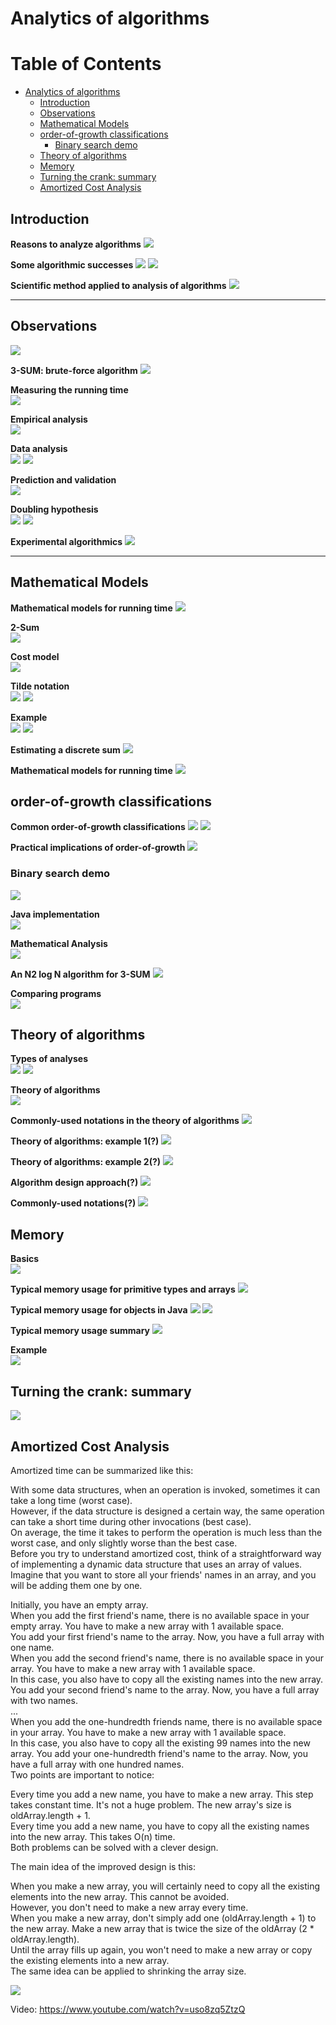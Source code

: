 # Analytics of algorithms
Table of Contents
=================

   * [Analytics of algorithms](#analytics-of-algorithms)
      * [Introduction](#introduction)
      * [Observations](#observations)
      * [Mathematical Models](#mathematical-models)
      * [order-of-growth classifications](#order-of-growth-classifications)
         * [Binary search demo](#binary-search-demo)
      * [Theory of algorithms](#theory-of-algorithms)
      * [Memory](#memory)
      * [Turning the crank: summary](#turning-the-crank-summary)
      * [Amortized Cost Analysis](#amortized-cost-analysis)

## Introduction
**Reasons to analyze algorithms**
![](media/14842875277142.jpg)

**Some algorithmic successes**
![](media/14842875773952.jpg)
![](media/14842876063440.jpg)

**Scientific method applied to analysis of algorithms**
![](media/14842876820176.jpg)

----------------------------------------------------------------

## Observations
![](media/14842885896230.jpg)

**3-SUM: brute-force algorithm**
![](media/14842886126125.jpg)

**Measuring the running time**<br>
![](media/14842886265579.jpg)

**Empirical analysis**<br>
![](media/14842886865380.jpg)

**Data analysis**<br>
![](media/14842887137954.jpg)
![](media/14842887314195.jpg)

**Prediction and validation**<br>
![](media/14842888053900.jpg)

**Doubling hypothesis**<br>
![](media/14842888489532.jpg)
![](media/14842889581360.jpg)

**Experimental algorithmics**
![](media/14842890720834.jpg)

----------------------------------------------------------------

## Mathematical Models
**Mathematical models for running time**
![](media/14842892000648.jpg)

**2-Sum**<br>
![](media/14842899369789.jpg)


**Cost model**<br>
![](media/14842896131894.jpg)

**Tilde notation**<br>
![](media/14842900355208.jpg)
![](media/14842900726256.jpg)

**Example**<br>
![](media/14842901477729.jpg)
![](media/14842901794390.jpg)

**Estimating a discrete sum**
![](media/14842902010554.jpg)

**Mathematical models for running time**
![](media/14842903081598.jpg)

## order-of-growth classifications
**Common order-of-growth classifications**
![](media/14842903918954.jpg)
![](media/14842905769682.jpg)

**Practical implications of order-of-growth**
![](media/14842906879724.jpg)

### Binary search demo
![](media/14842908000219.jpg)

**Java implementation**<br>
![](media/14842908839249.jpg)

**Mathematical Analysis**<br>
![](media/14842909264147.jpg)

**An N2 log N algorithm for 3-SUM**
![](media/14842910361406.jpg)

**Comparing programs**<br>
![](media/14842913669843.jpg)

## Theory of algorithms
**Types of analyses**<br>
![](media/14842915391352.jpg)
![](media/14842915643542.jpg)

**Theory of algorithms**<br>
![](media/14842916247841.jpg)

**Commonly-used notations in the theory of algorithms**
![](media/14842916997793.jpg)

**Theory of algorithms: example 1(?)**
![](media/14842918004590.jpg)

**Theory of algorithms: example 2(?)**
![](media/14842919384638.jpg)

**Algorithm design approach(?)**
![](media/14842923400797.jpg)

**Commonly-used notations(?)**
![](media/14842924834495.jpg)

## Memory
**Basics**<br>
![](media/14842925535290.jpg)

**Typical memory usage for primitive types and arrays**
![](media/14842925763888.jpg)

**Typical memory usage for objects in Java**
![](media/14842926376163.jpg)
![](media/14842926842293.jpg)

**Typical memory usage summary**
![](media/14842927587550.jpg)

**Example**<br>
![](media/14842928362329.jpg)

## Turning the crank: summary
![](media/14842930182975.jpg)

## Amortized Cost Analysis
Amortized time can be summarized like this:

With some data structures, when an operation is invoked, sometimes it can take a long time (worst case).<br>
However, if the data structure is designed a certain way, the same operation can take a short time during other invocations (best case).<br>
On average, the time it takes to perform the operation is much less than the worst case, and only slightly worse than the best case.<br>
Before you try to understand amortized cost, think of a straightforward way of implementing a dynamic data structure that uses an array of values. Imagine that you want to store all your friends' names in an array, and you will be adding them one by one.<br>

Initially, you have an empty array.<br>
When you add the first friend's name, there is no available space in your empty array. You have to make a new array with 1 available space.<br>
You add your first friend's name to the array. Now, you have a full array with one name.<br>
When you add the second friend's name, there is no available space in your array. You have to make a new array with 1 available space.<br>
In this case, you also have to copy all the existing names into the new array.
You add your second friend's name to the array. Now, you have a full array with two names.<br>
...<br>
When you add the one-hundredth friends name, there is no available space in your array. You have to make a new array with 1 available space.<br>
In this case, you also have to copy all the existing 99 names into the new array.
You add your one-hundredth friend's name to the array. Now, you have a full array with one hundred names.<br>
Two points are important to notice:

Every time you add a new name, you have to make a new array. This step takes constant time. It's not a huge problem. The new array's size is oldArray.length + 1.<br>
Every time you add a new name, you have to copy all the existing names into the new array. This takes O(n) time.<br>
Both problems can be solved with a clever design.<br>

The main idea of the improved design is this:

When you make a new array, you will certainly need to copy all the existing elements into the new array. This cannot be avoided.<br>
However, you don't need to make a new array every time.<br>
When you make a new array, don't simply add one (oldArray.length + 1) to the new array. Make a new array that is twice the size of the oldArray (2 * oldArray.length).<br>
Until the array fills up again, you won't need to make a new array or copy the existing elements into a new array.<br>
The same idea can be applied to shrinking the array size.

![](media/14843676001195.jpg)


Video: https://www.youtube.com/watch?v=uso8zq5ZtzQ


